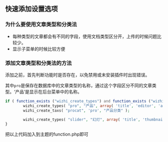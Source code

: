 ## 快速添加设置选项

### 为什么要使用文章类型和分类法

- 每种类型的文章都会有不同的字段，使用文档类型区分开，上传的时候问题比较少。
- 显示子菜单的时候比较方便

### 添加文章类型和分类法的方法

添加之前，首先判断功能时是否存在，以免禁用或未安装插件时出现错误。

其中`pro`是保存在数据库中的文章类型的名称，通过这个字段区分不同的文章类型。‘产品’是显示在后台菜单中的名称。

```php
if ( function_exists ("wizhi_create_types") and function_exists ("wizhi_create_taxs") ) {
        wizhi_create_types( "pro", "产品", array( 'title', 'editor', 'author', 'thumbnail', 'comments' ), true );
        wizhi_create_taxs( "procat", 'pro', "产品分类" );

        wizhi_create_types( "slider", "幻灯", array( 'title', 'thumbnail' ), true );
}
```

把以上代码加入到主题的function.php即可